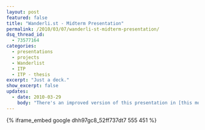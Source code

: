 ```yaml
---
layout: post
featured: false
title: "Wanderli.st - Midterm Presentation"
permalink: /2010/03/07/wanderli-st-midterm-presentation/
dsq_thread_id:
  - 73577164
categories:
  - presentations
  - projects
  - Wanderlist
  - ITP
  - ITP - thesis
excerpt: "Just a deck."
show_excerpt: false
updates:
  - date: 2010-03-29
    body: "There's an improved version of this presentation in [this more recent post](/2010/03/29/wanderli-st-pitch-presentation) ."
---
```

{% iframe_embed google dhh97gc8_52ff737dt7 555 451 %}
